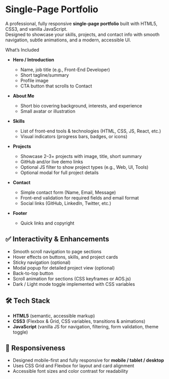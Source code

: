 # Single-Page Portfolio

A professional, fully responsive **single-page portfolio** built with HTML5, CSS3, and vanilla JavaScript.  
Designed to showcase your skills, projects, and contact info with smooth navigation, subtle animations, and a modern, accessible UI.

 What’s Included
- **Hero / Introduction**
  - Name, job title (e.g., Front-End Developer)
  - Short tagline/summary
  - Profile image
  - CTA button that scrolls to Contact

- **About Me**
  - Short bio covering background, interests, and experience
  - Small avatar or illustration

- **Skills**
  - List of front-end tools & technologies (HTML, CSS, JS, React, etc.)
  - Visual indicators (progress bars, badges, or icons)

- **Projects**
  - Showcase 2–3+ projects with image, title, short summary
  - GitHub and/or live demo links
  - Optional JS filter to show project types (e.g., Web, UI, Tools)
  - Optional modal for full project details

- **Contact**
  - Simple contact form (Name, Email, Message)
  - Front-end validation for required fields and email format
  - Social links (GitHub, LinkedIn, Twitter, etc.)

- **Footer**
  - Quick links and copyright

## ✅ Interactivity & Enhancements
- Smooth scroll navigation to page sections
- Hover effects on buttons, skills, and project cards
- Sticky navigation (optional)
- Modal popup for detailed project view (optional)
- Back-to-top button
- Scroll animation for sections (CSS keyframes or AOS.js)
- Dark / Light mode toggle implemented with CSS variables

## 🛠 Tech Stack
- **HTML5** (semantic, accessible markup)  
- **CSS3** (Flexbox & Grid, CSS variables, transitions & animations)  
- **JavaScript** (vanilla JS for navigation, filtering, form validation, theme toggle)

## 📱 Responsiveness
- Designed mobile-first and fully responsive for **mobile / tablet / desktop**
- Uses CSS Grid and Flexbox for layout and card alignment
- Accessible font sizes and color contrast for readability
